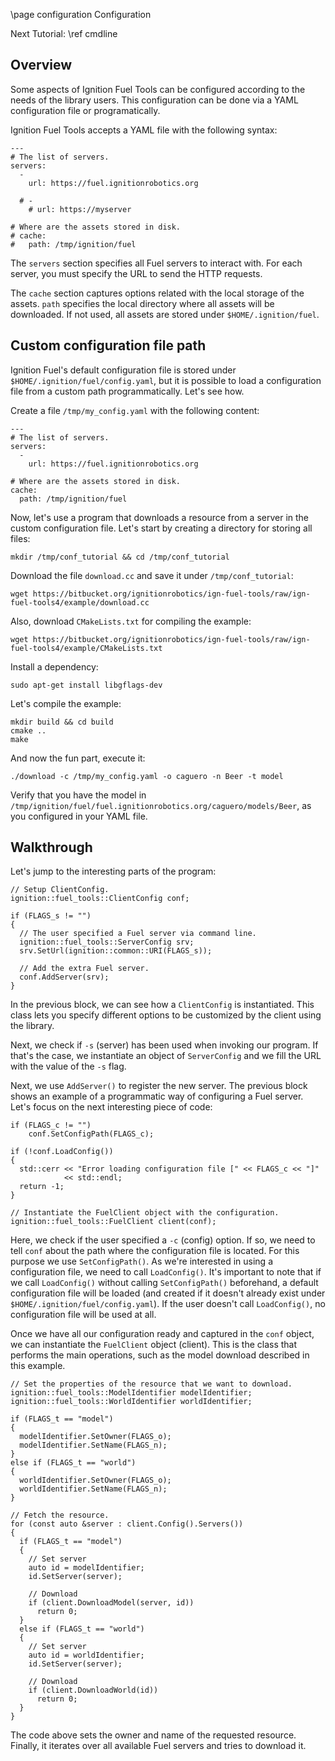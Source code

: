 \page configuration Configuration

Next Tutorial: \ref cmdline

## Overview

Some aspects of Ignition Fuel Tools can be configured according to the needs of
the library users. This configuration can be done via a YAML configuration file
or programatically.

Ignition Fuel Tools accepts a YAML file with the following syntax:

```
---
# The list of servers.
servers:
  -
    url: https://fuel.ignitionrobotics.org

  # -
    # url: https://myserver

# Where are the assets stored in disk.
# cache:
#   path: /tmp/ignition/fuel
```

The `servers` section specifies all Fuel servers to interact with.
For each server, you must specify the URL to send the HTTP requests.

The `cache` section captures options related with the local storage of the
assets. `path` specifies the local directory where all assets will be
downloaded. If not used, all assets are stored under `$HOME/.ignition/fuel`.

## Custom configuration file path

Ignition Fuel's default configuration file is stored under
`$HOME/.ignition/fuel/config.yaml`, but it is possible to load a configuration
file from a custom path programmatically. Let's see how.

Create a file `/tmp/my_config.yaml` with the following content:

```
---
# The list of servers.
servers:
  -
    url: https://fuel.ignitionrobotics.org

# Where are the assets stored in disk.
cache:
  path: /tmp/ignition/fuel
```

Now, let's use a program that downloads a resource from a server in the custom
configuration file. Let's start by creating a directory for storing all files:

```
mkdir /tmp/conf_tutorial && cd /tmp/conf_tutorial
```

Download the file `download.cc` and save it under `/tmp/conf_tutorial`:

```
wget https://bitbucket.org/ignitionrobotics/ign-fuel-tools/raw/ign-fuel-tools4/example/download.cc
```

Also, download `CMakeLists.txt` for compiling the example:

```
wget https://bitbucket.org/ignitionrobotics/ign-fuel-tools/raw/ign-fuel-tools4/example/CMakeLists.txt
```

Install a dependency:
```
sudo apt-get install libgflags-dev
```

Let's compile the example:

```
mkdir build && cd build
cmake ..
make
```

And now the fun part, execute it:

```
./download -c /tmp/my_config.yaml -o caguero -n Beer -t model
```

Verify that you have the model in
`/tmp/ignition/fuel/fuel.ignitionrobotics.org/caguero/models/Beer`,
as you configured in your YAML file.

## Walkthrough

Let's jump to the interesting parts of the program:

```
// Setup ClientConfig.
ignition::fuel_tools::ClientConfig conf;

if (FLAGS_s != "")
{
  // The user specified a Fuel server via command line.
  ignition::fuel_tools::ServerConfig srv;
  srv.SetUrl(ignition::common::URI(FLAGS_s));

  // Add the extra Fuel server.
  conf.AddServer(srv);
}
```

In the previous block, we can see how a `ClientConfig` is instantiated. This
class lets you specify different options to be customized by the client using
the library.

Next, we check if `-s` (server) has been used when invoking our program.
If that's the case, we instantiate an object of `ServerConfig` and we fill the
URL with the value of the `-s` flag.

Next, we use `AddServer()` to register the new server. The previous block shows
an example of a programmatic way of configuring a Fuel server. Let's focus on
the next interesting piece of code:

```
if (FLAGS_c != "")
    conf.SetConfigPath(FLAGS_c);

if (!conf.LoadConfig())
{
  std::cerr << "Error loading configuration file [" << FLAGS_c << "]"
            << std::endl;
  return -1;
}

// Instantiate the FuelClient object with the configuration.
ignition::fuel_tools::FuelClient client(conf);
```

Here, we check if the user specified a `-c` (config) option. If so, we need to
tell `conf` about the path where the configuration file is located. For this
purpose we use `SetConfigPath()`. As we're interested in using a configuration
file, we need to call `LoadConfig()`. It's important to note that if we call
`LoadConfig()` without calling `SetConfigPath()` beforehand, a default
configuration file will be loaded (and created if it doesn't already exist under
`$HOME/.ignition/fuel/config.yaml`). If the user doesn't call `LoadConfig()`, no
configuration file will be used at all.

Once we have all our configuration ready and captured in the `conf` object,
we can instantiate the `FuelClient` object (client). This is the class that
performs the main operations, such as the model download described in this
example.

```
// Set the properties of the resource that we want to download.
ignition::fuel_tools::ModelIdentifier modelIdentifier;
ignition::fuel_tools::WorldIdentifier worldIdentifier;

if (FLAGS_t == "model")
{
  modelIdentifier.SetOwner(FLAGS_o);
  modelIdentifier.SetName(FLAGS_n);
}
else if (FLAGS_t == "world")
{
  worldIdentifier.SetOwner(FLAGS_o);
  worldIdentifier.SetName(FLAGS_n);
}

// Fetch the resource.
for (const auto &server : client.Config().Servers())
{
  if (FLAGS_t == "model")
  {
    // Set server
    auto id = modelIdentifier;
    id.SetServer(server);

    // Download
    if (client.DownloadModel(server, id))
      return 0;
  }
  else if (FLAGS_t == "world")
  {
    // Set server
    auto id = worldIdentifier;
    id.SetServer(server);

    // Download
    if (client.DownloadWorld(id))
      return 0;
  }
}
```

The code above sets the owner and name of the requested resource. Finally, it
iterates over all available Fuel servers and tries to download it.

